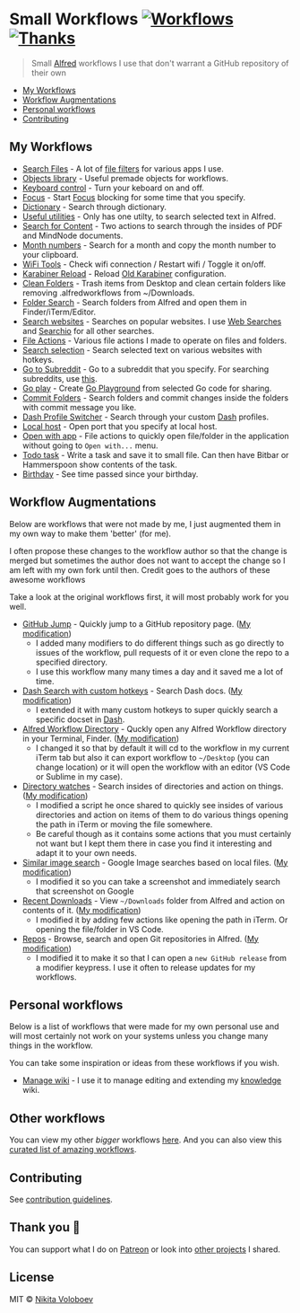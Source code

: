 # Small Workflows [![Workflows](https://img.shields.io/badge/More%20Workflows-🎩-purple.svg)](https://github.com/learn-anything/alfred-workflows#readme) [![Thanks](https://img.shields.io/badge/Say%20Thanks-💗-ff69b4.svg)](https://www.patreon.com/nikitavoloboev)
> Small [Alfred](https://www.alfredapp.com/) workflows I use that don't warrant a GitHub repository of their own

- [My Workflows](#my-workflows)
- [Workflow Augmentations](#workflow-augmentations)
- [Personal workflows](#personal-workflows)
- [Contributing](#contributing)

## My Workflows
- [Search Files](search-files#readme) - A lot of [file filters](https://www.alfredapp.com/help/workflows/inputs/file-filter/) for various apps I use.
- [Objects library](objects-library#readme) - Useful premade objects for workflows.
- [Keyboard control](keyboard-control#readme) - Turn your keboard on and off.
- [Focus](focus#readme) - Start [Focus](https://heyfocus.com) blocking for some time that you specify.
- [Dictionary](dictionary#readme) - Search through dictionary.
- [Useful utilities](useful-utilities#readme) - Only has one utilty, to search selected text in Alfred.
- [Search for Content](search-for-content#readme) - Two actions to search through the insides of PDF and MindNode documents.
- [Month numbers](month-numbers#readme) - Search for a month and copy the month number to your clipboard.
- [WiFi Tools](wifi-tools#readme) - Check wifi connection / Restart wifi / Toggle it on/off.
- [Karabiner Reload](karabiner-reload#readme) - Reload [Old Karabiner](https://github.com/tekezo/Karabiner) configuration.
- [Clean Folders](clean-folders#readme) - Trash items from Desktop and clean certain folders like removing .alfredworkflows from ~/Downloads.
- [Folder Search](folder-search#readme) - Search folders from Alfred and open them in Finder/iTerm/Editor.
- [Search websites](search-websites#readme) - Searches on popular websites. I use [Web Searches](https://github.com/nikitavoloboev/alfred-web-searches) and [Searchio](https://github.com/deanishe/alfred-searchio) for all other searches.
- [File Actions](file-actions#readme) - Various file actions I made to operate on files and folders.
- [Search selection](search-selection#readme) - Search selected text on various websites with hotkeys.
- [Go to Subreddit](goto-subreddit#readme) - Go to a subreddit that you specify. For searching subreddits, use [this](https://github.com/deanishe/alfred-reddit).
- [Go play](go-play#readme) - Create [Go Playground](https://play.golang.org) from selected Go code for sharing.
- [Commit Folders](commit-folders#readme) - Search folders and commit changes inside the folders with commit message you like.
- [Dash Profile Switcher](dash-profile-switch#readme) - Search through your custom [Dash](https://kapeli.com/dash) profiles.
- [Local host](local-host#readme) - Open port that you specify at local host.
- [Open with app](open-with-app#readme) - File actions to quickly open file/folder in the application without going to `Open with...` menu.
- [Todo task](todo-task#readme) - Write a task and save it to small file. Can then have Bitbar or Hammerspoon show contents of the task.
- [Birthday](birthday#readme) - See time passed since your birthday.

## Workflow Augmentations
Below are workflows that were not made by me, I just augmented them in my own way to make them 'better' (for me).

I often propose these changes to the workflow author so that the change is merged but sometimes the author does not want to accept the change so I am left with my own fork until then. Credit goes to the authors of these awesome workflows

Take a look at the original workflows first, it will most probably work for you well.

- [GitHub Jump](https://github.com/lox/alfred-github-jump) - Quickly jump to a GitHub repository page. ([My modification](https://github.com/nikitavoloboev/small-workflows/blob/master/augmentations/GitHub%20jump.alfredworkflow?raw=true))
  - I added many modifiers to do different things such as go directly to issues of the workflow, pull requests of it or even clone the repo to a specified directory.
  - I use this workflow many many times a day and it saved me a lot of time.
- [Dash Search with custom hotkeys](https://github.com/Kapeli/Dash-Alfred-Workflow) - Search Dash docs. ([My modification](https://github.com/nikitavoloboev/small-workflows/blob/master/augmentations/Dash.alfredworkflow?raw=true))
  - I extended it with many custom hotkeys to super quickly search a specific docset in [Dash](https://kapeli.com/dash).
- [Alfred Workflow Directory](https://github.com/jeeftor/AlfredWorkflowDirectory) - Quckly open any Alfred Workflow directory in your Terminal, Finder. ([My modification](https://github.com/nikitavoloboev/small-workflows/blob/master/augmentations/Workflow%20directory.alfredworkflow?raw=true))
  - I changed it so that by default it will cd to the workflow in my current iTerm tab but also it can export workflow to `~/Desktop` (you can change location) or it will open the workflow with an editor (VS Code or Sublime in my case).
- [Directory watches](https://github.com/vitorgalvao/alfred-workflows/tree/master/RecentDownloads) - Search insides of directories and action on things. ([My modification](https://github.com/nikitavoloboev/small-workflows/blob/master/augmentations/Directory%20watches.alfredworkflow?raw=true))
  - I modified a script he once shared to quickly see insides of various directories and action on items of them to do various things opening the path in iTerm or moving the file somewhere.
  - Be careful though as it contains some actions that you must certainly not want but I kept them there in case you find it interesting and adapt it to your own needs.
- [Similar image search](https://github.com/deanishe/alfred-similar-image-search) - Google Image searches based on local files. ([My modification](https://github.com/nikitavoloboev/small-workflows/blob/master/augmentations/Google%20similar%20images.alfredworkflow?raw=true))
  - I modified it so you can take a screenshot and immediately search that screenshot on Google
- [Recent Downloads](https://github.com/ddjfreedom/recent-downloads-alfred-v2) - View `~/Downloads` folder from Alfred and action on contents of it. ([My modification](https://github.com/nikitavoloboev/small-workflows/blob/master/augmentations/Recent%20Downloads.alfredworkflow?raw=true))
	- I modified it by adding few actions like opening the path in iTerm. Or opening the file/folder in VS Code.
- [Repos](https://github.com/deanishe/alfred-repos) - Browse, search and open Git repositories in Alfred. ([My modification](https://github.com/nikitavoloboev/small-workflows/blob/master/augmentations/Git%20Repos.alfredworkflow?raw=true))
	- I modified it to make it so that I can open a `new GitHub release` from a modifier keypress. I use it often to release updates for my workflows.

## Personal workflows
Below is a list of workflows that were made for my own personal use and will most certainly not work on your systems unless you change many things in the workflow.

You can take some inspiration or ideas from these workflows if you wish.
- [Manage wiki](https://github.com/nikitavoloboev/small-workflows/blob/master/personal/Manage%20wiki.alfredworkflow?raw=true) - I use it to manage editing and extending my [knowledge](https://github.com/nikitavoloboev/knowledge) wiki.

## Other workflows
You can view my other _bigger_ workflows [here](https://wiki.nikitavoloboev.xyz/sharing/my-github.html#alfred). And you can also view this [curated list of amazing workflows](https://github.com/learn-anything/alfred-workflows#readme).

## Contributing
See [contribution guidelines](CONTRIBUTING.md#readme).

## Thank you 💜
You can support what I do on [Patreon](https://www.patreon.com/nikitavoloboev) or look into [other projects](https://nikitavoloboev.xyz/projects) I shared.

## License
MIT © [Nikita Voloboev](https://www.nikitavoloboev.xyz)
